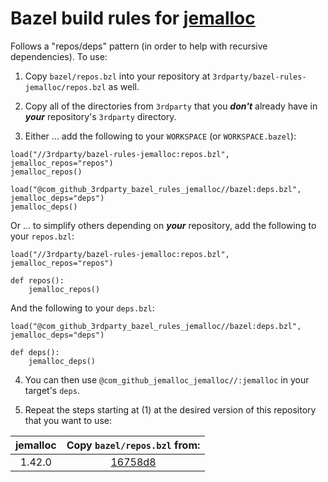 # Bazel build rules for [jemalloc](https://github.com/jemalloc/jemalloc)

Follows a "repos/deps" pattern (in order to help with recursive dependencies). To use:

1. Copy `bazel/repos.bzl` into your repository at `3rdparty/bazel-rules-jemalloc/repos.bzl` as well.

2. Copy all of the directories from `3rdparty` that you ***don't*** already have in ***your*** repository's `3rdparty` directory.

3. Either ... add the following to your `WORKSPACE` (or `WORKSPACE.bazel`):

```bazel
load("//3rdparty/bazel-rules-jemalloc:repos.bzl", jemalloc_repos="repos")
jemalloc_repos()

load("@com_github_3rdparty_bazel_rules_jemalloc//bazel:deps.bzl", jemalloc_deps="deps")
jemalloc_deps()
```

Or ... to simplify others depending on ***your*** repository, add the following to your `repos.bzl`:

```bazel
load("//3rdparty/bazel-rules-jemalloc:repos.bzl", jemalloc_repos="repos")

def repos():
    jemalloc_repos()
```

And the following to your `deps.bzl`:

```bazel
load("@com_github_3rdparty_bazel_rules_jemalloc//bazel:deps.bzl", jemalloc_deps="deps")

def deps():
    jemalloc_deps()
```

4. You can then use `@com_github_jemalloc_jemalloc//:jemalloc` in your target's `deps`.

5. Repeat the steps starting at (1) at the desired version of this repository that you want to use:

| jemalloc | Copy `bazel/repos.bzl` from: |
| :---: | :--------------------------: |
| 1.42.0 | [16758d8](https://github.com/3rdparty/bazel-rules-jemalloc/tree/16758d840b7abf529943e78bc7afa2a7e5381dc0) |
